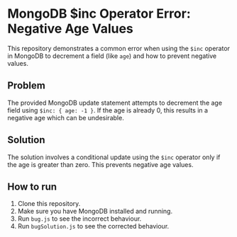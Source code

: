 # MongoDB $inc Operator Error: Negative Age Values
This repository demonstrates a common error when using the `$inc` operator in MongoDB to decrement a field (like `age`) and how to prevent negative values.

## Problem
The provided MongoDB update statement attempts to decrement the age field using `$inc: { age: -1 }`. If the age is already 0, this results in a negative age which can be undesirable.

## Solution
The solution involves a conditional update using the `$inc` operator only if the age is greater than zero. This prevents negative age values.

## How to run
1. Clone this repository.
2. Make sure you have MongoDB installed and running.
3. Run `bug.js` to see the incorrect behaviour. 
4. Run `bugSolution.js` to see the corrected behaviour.
